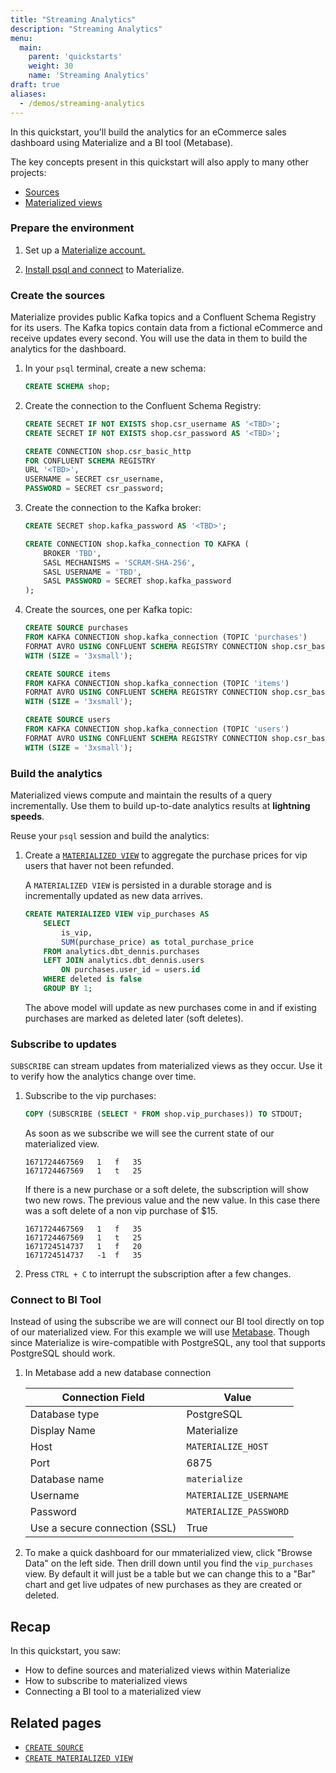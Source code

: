 ```yaml
---
title: "Streaming Analytics"
description: "Streaming Analytics"
menu:
  main:
    parent: 'quickstarts'
    weight: 30
    name: 'Streaming Analytics'
draft: true
aliases:
  - /demos/streaming-analytics
---
```


In this quickstart, you'll build the analytics for an eCommerce sales dashboard using Materialize and a BI tool (Metabase).

The key concepts present in this quickstart will also apply to many other projects:

* [Sources](https://materialize.com/docs/sql/create-source/load-generator/)
* [Materialized views](https://materialize.com/docs/sql/create-materialized-view/)

### Prepare the environment

1. Set up a [Materialize account.](/register)

1. [Install psql and connect](https://materialize.com/docs/get-started/#connect) to Materialize.

### Create the sources

Materialize provides public Kafka topics and a Confluent Schema Registry for its users. The Kafka topics contain data from a fictional eCommerce and receive updates every second. You will use the data in them to build the analytics for the dashboard.

1. In your `psql` terminal, create a new schema:

    ```sql
    CREATE SCHEMA shop;
    ```

1. Create the connection to the Confluent Schema Registry:
    ```sql
    CREATE SECRET IF NOT EXISTS shop.csr_username AS '<TBD>';
    CREATE SECRET IF NOT EXISTS shop.csr_password AS '<TBD>';

    CREATE CONNECTION shop.csr_basic_http
    FOR CONFLUENT SCHEMA REGISTRY
    URL '<TBD>',
    USERNAME = SECRET csr_username,
    PASSWORD = SECRET csr_password;
    ```

1. Create the connection to the Kafka broker:

    ```sql
    CREATE SECRET shop.kafka_password AS '<TBD>';

    CREATE CONNECTION shop.kafka_connection TO KAFKA (
        BROKER 'TBD',
        SASL MECHANISMS = 'SCRAM-SHA-256',
        SASL USERNAME = 'TBD',
        SASL PASSWORD = SECRET shop.kafka_password
    );
    ```

1. Create the sources, one per Kafka topic:
    <!-- ```sql
    CREATE TABLE IF NOT EXISTS shop.users (
        id INT,
        email TEXT,
        is_vip BOOLEAN,
        created_at TIMESTAMP,
        updated_at TIMESTAMP
    );

    CREATE TABLE IF NOT EXISTS shop.items (
        id INT,
        name TEXT,
        category TEXT,
        price INT,
        inventory INT,
        inventory_updated_at TIMESTAMP,
        created_at TIMESTAMP,
        updated_at TIMESTAMP
    );

    CREATE TABLE IF NOT EXISTS shop.purchases (
        id INT,
        user_id BIGINT,
        item_id BIGINT,
        status INT,
        quantity INT,
        purchase_price INT,
        deleted BOOLEAN,
        created_at TIMESTAMP,
        updated_at TIMESTAMP
    );

    INSERT INTO shop.users VALUES (1, 'random@email.com', true, current_timestamp(), current_timestamp());
    INSERT INTO shop.items VALUES (1, 'Random Random', 'Category', 230, 3, current_timestamp(), current_timestamp(), current_timestamp());
    INSERT INTO shop.purchases VALUES (1, 1, 1, 1, 3, 10, false, current_timestamp(), current_timestamp());
    ``` -->

    ```sql
    CREATE SOURCE purchases
    FROM KAFKA CONNECTION shop.kafka_connection (TOPIC 'purchases')
    FORMAT AVRO USING CONFLUENT SCHEMA REGISTRY CONNECTION shop.csr_basic_http
    WITH (SIZE = '3xsmall');

    CREATE SOURCE items
    FROM KAFKA CONNECTION shop.kafka_connection (TOPIC 'items')
    FORMAT AVRO USING CONFLUENT SCHEMA REGISTRY CONNECTION shop.csr_basic_http
    WITH (SIZE = '3xsmall');

    CREATE SOURCE users
    FROM KAFKA CONNECTION shop.kafka_connection (TOPIC 'users')
    FORMAT AVRO USING CONFLUENT SCHEMA REGISTRY CONNECTION shop.csr_basic_http
    WITH (SIZE = '3xsmall');
    ```

    <!-- Each topic contains different data:
    * Items: items by category and stock
    * Users: registration and vip access
    * Purchases: item purchases from users -->

### Build the analytics

Materialized views compute and maintain the results of a query incrementally. Use them to build up-to-date analytics results at **lightning speeds**.

Reuse your `psql` session and build the analytics:

1. Create a [`MATERIALIZED VIEW`](/sql/create-materialized-view/) to aggregate the purchase prices for vip users that haver not been refunded.

    A `MATERIALIZED VIEW` is persisted in a durable storage and is incrementally updated as new data arrives.

    ```sql
    CREATE MATERIALIZED VIEW vip_purchases AS
        SELECT
            is_vip,
            SUM(purchase_price) as total_purchase_price
        FROM analytics.dbt_dennis.purchases
        LEFT JOIN analytics.dbt_dennis.users
            ON purchases.user_id = users.id
        WHERE deleted is false
        GROUP BY 1;
    ```

    The above model will update as new purchases come in and if existing purchases are marked as deleted later (soft deletes).

### Subscribe to updates

`SUBSCRIBE` can stream updates from materialized views as they occur. Use it to verify how the analytics change over time.

1. Subscribe to the vip purchases:
    ```sql
    COPY (SUBSCRIBE (SELECT * FROM shop.vip_purchases)) TO STDOUT;
    ```

    As soon as we subscribe we will see the current state of our materialized view.
    ```
    1671724467569	1	f	35
    1671724467569	1	t	25
    ```

    If there is a new purchase or a soft delete, the subscription will show two new rows. The previous value and the new value. In this case there was a soft delete of a non vip purchase of $15.
    ```
    1671724467569	1	f	35
    1671724467569	1	t	25
    1671724514737	1	f	20
    1671724514737	-1	f	35
    ```

1. Press `CTRL + C` to interrupt the subscription after a few changes.

### Connect to BI Tool

Instead of using the subscribe we are will connect our BI tool directly on top of our materialized view. For this example we will use [Metabase](https://www.metabase.com/). Though since Materialize is wire-compatible with PostgreSQL, any tool that supports PostgreSQL should work.

1. In Metabase add a new database connection

    | Connection Field | Value |
    | --- | --- |
    | Database type | PostgreSQL |
    | Display Name | Materialize |
    | Host | `MATERIALIZE_HOST` |
    | Port | 6875 |
    | Database name | `materialize` |
    | Username | `MATERIALIZE_USERNAME` |
    | Password | `MATERIALIZE_PASSWORD` |
    | Use a secure connection (SSL) | True |

2. To make a quick dashboard for our mmaterialized view, click "Browse Data" on the left side. Then drill down until you find the `vip_purchases` view. By default it will just be a table but we can change this to a "Bar" chart and get live udpates of new purchases as they are created or deleted.


## Recap

In this quickstart, you saw:

-   How to define sources and materialized views within Materialize
-   How to subscribe to materialized views
-   Connecting a BI tool to a materialized view

## Related pages

-   [`CREATE SOURCE`](/sql/create-source)
-   [`CREATE MATERIALIZED VIEW`](/sql/create-materialized-view/)
